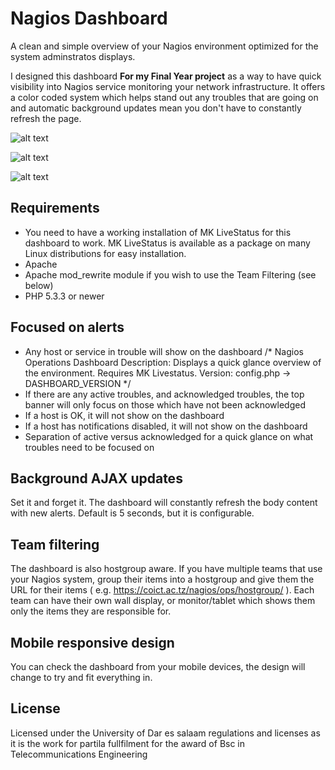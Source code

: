 # Nagios Dashboard
A clean and simple overview of your Nagios environment optimized for the system adminstratos  displays. 

I designed this dashboard **For my Final Year project** as a way to have quick visibility into Nagios service monitoring your network infrastructure. It offers a color coded system which helps stand out any troubles that are going on and automatic background updates mean you don't have to constantly refresh the page.

![alt text](http://i.imgur.com/BmZ4CxB.jpg "Nagios Dashboard")

![alt text](http://i.imgur.com/3rRqL51.png "Nagios Dashboard - All clear")

![alt text](http://i.imgur.com/hxQxzkQ.png "Nagios Dashboard - All acknowledged or OK")

## Requirements
* You need to have a working installation of MK LiveStatus for this dashboard to work. MK LiveStatus is available as a package on many Linux distributions for easy installation.
* Apache
* Apache mod_rewrite module if you wish to use the Team Filtering (see below)
* PHP 5.3.3 or newer

## Focused on alerts
* Any host or service in trouble will show on the dashboard /*
   Nagios Operations Dashboard
   Description: Displays a quick glance overview of the environment. Requires MK Livestatus.
   Version: config.php -> DASHBOARD_VERSION
   */
* If there are any active troubles, and acknowledged troubles, the top banner will only focus on those which have not been acknowledged
* If a host is OK, it will not show on the dashboard
* If a host has notifications disabled, it will not show on the dashboard
* Separation of active versus acknowledged for a quick glance on what troubles need to be focused on

## Background AJAX updates
Set it and forget it. The dashboard will constantly refresh the body content with new alerts. Default is 5 seconds, but it is configurable. 

## Team filtering
The dashboard is also hostgroup aware. If you have multiple teams that use your Nagios system, group their items into a hostgroup and give them the URL for their items ( e.g. https://coict.ac.tz/nagios/ops/hostgroup/ ). Each team can have their own wall display, or monitor/tablet which shows them only the items they are responsible for. 

## Mobile responsive design
You can check the dashboard from your mobile devices, the design will change to try and fit everything in. 


## License
Licensed under the University of Dar es salaam regulations and licenses as it is the work for partila fullfilment for the award of Bsc in Telecommunications Engineering 

